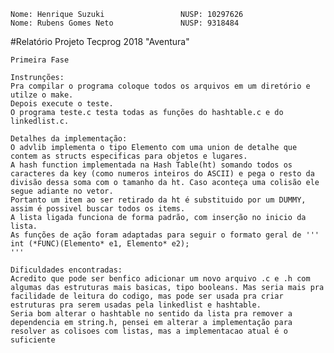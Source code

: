 	Nome: Henrique Suzuki                 NUSP: 10297626
	Nome: Rubens Gomes Neto               NUSP: 9318484

#Relatório Projeto Tecprog 2018 "Aventura"

	Primeira Fase

	Instrunções:
	Pra compilar o programa coloque todos os arquivos em um diretório e utilze o make.
	Depois execute o teste.
	O programa teste.c testa todas as funções do hashtable.c e do linkedlist.c.

	Detalhes da implementação:
	O advlib implementa o tipo Elemento com uma union de detalhe que contem as structs especificas para objetos e lugares.
	A hash function implementada na Hash Table(ht) somando todos os caracteres da key (como numeros inteiros do ASCII) e pega o resto da divisão dessa soma com o tamanho da ht. Caso aconteça uma colisão ele segue adiante no vetor.
	Portanto um item ao ser retirado da ht é substituido por um DUMMY, assim é possivel buscar todos os items.
	A lista ligada funciona de forma padrão, com inserção no inicio da lista.
	As funções de ação foram adaptadas para seguir o formato geral de '''
	int (*FUNC)(Elemento* e1, Elemento* e2);
	'''

	Dificuldades encontradas:
	Acredito que pode ser benfico adicionar um novo arquivo .c e .h com algumas das estruturas mais basicas, tipo booleans. Mas seria mais pra facilidade de leitura do codigo, mas pode ser usada pra criar estruturas pra serem usadas pela linkedlist e hashtable.
	Seria bom alterar o hashtable no sentido da lista pra remover a dependencia em string.h, pensei em alterar a implementação para resolver as colisoes com listas, mas a implementacao atual é o suficiente
